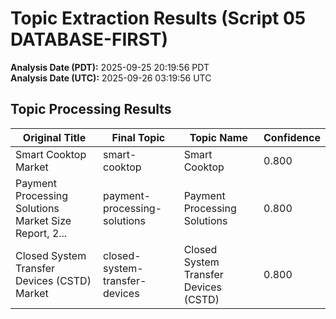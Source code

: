# Topic Extraction Results (Script 05 DATABASE-FIRST)

**Analysis Date (PDT):** 2025-09-25 20:19:56 PDT  
**Analysis Date (UTC):** 2025-09-26 03:19:56 UTC

## Topic Processing Results

| Original Title | Final Topic | Topic Name | Confidence |
|---|---|---|---|
| Smart Cooktop Market | smart-cooktop | Smart Cooktop | 0.800 |
| Payment Processing Solutions Market Size Report, 2... | payment-processing-solutions | Payment Processing Solutions | 0.800 |
| Closed System Transfer Devices (CSTD) Market | closed-system-transfer-devices | Closed System Transfer Devices (CSTD) | 0.800 |
